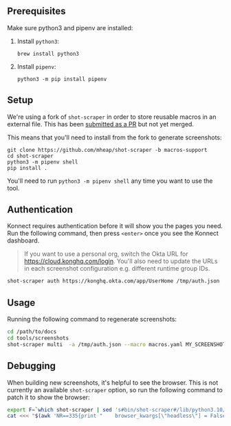 <!--vale off-->

## Prerequisites

Make sure python3 and pipenv are installed:

1. Install `python3`:

    ```
    brew install python3
    ```

2. Install `pipenv`:

    ```
    python3 -m pip install pipenv
    ```

## Setup

We're using a fork of `shot-scraper` in order to store reusable macros in an external file.
This has been [submitted as a PR](https://github.com/simonw/shot-scraper/pull/111) but not yet merged.

This means that you'll need to install from the fork to generate screenshots:

```
git clone https://github.com/mheap/shot-scraper -b macros-support
cd shot-scraper
python3 -m pipenv shell
pip install .
```

You'll need to run `python3 -m pipenv shell` any time you want to use the tool.

## Authentication

Konnect requires authentication before it will show you the pages you need. 
Run the following command, then press `<enter>` once you see the Konnect dashboard.

> If you want to use a personal org, switch the Okta URL for https://cloud.konghq.com/login. 
> You'll also need to update the URLs in each screenshot configuration e.g. different runtime
> group IDs.

```bash
shot-scraper auth https://konghq.okta.com/app/UserHome /tmp/auth.json
```

## Usage

Running the following command to regenerate screenshots:

```bash
cd /path/to/docs
cd tools/screenshots
shot-scraper multi  -a /tmp/auth.json --macro macros.yaml MY_SCREENSHOTS_FILE.yaml
```

## Debugging

When building new screenshots, it's helpful to see the browser. This is not currently an 
available `shot-scraper` option, so run the following command to patch it to show the browser:

```bash
export F=`which shot-scraper | sed 's#bin/shot-scraper#/lib/python3.10/site-packages/shot_scraper/cli.py#'`
cat <<< "$(awk 'NR==335{print "    browser_kwargs[\"headless\"] = False"}1' $F | less)" > $F
```
